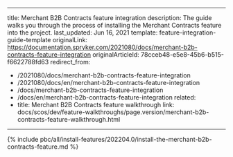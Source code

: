   
---
title: Merchant B2B Contracts feature integration
description: The guide walks you through the process of installing the Merchant Contracts feature into the project.
last_updated: Jun 16, 2021
template: feature-integration-guide-template
originalLink: https://documentation.spryker.com/2021080/docs/merchant-b2b-contracts-feature-integration
originalArticleId: 78cceb48-e5e8-45b6-b515-f6622788fd63
redirect_from:
  - /2021080/docs/merchant-b2b-contracts-feature-integration
  - /2021080/docs/en/merchant-b2b-contracts-feature-integration
  - /docs/merchant-b2b-contracts-feature-integration
  - /docs/en/merchant-b2b-contracts-feature-integration
related:
  - title: Merchant B2B Contracts feature walkthrough
    link: docs/scos/dev/feature-walkthroughs/page.version/merchant-b2b-contracts-feature-walkthrough.html
---

{% include pbc/all/install-features/202204.0/install-the-merchant-b2b-contracts-feature.md %} <!-- To edit, see /_includes/pbc/all/install-features/202204.0/install-the-merchant-b2b-contracts-feature.md -->
